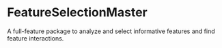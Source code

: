 # FeatureSelectionMaster
A full-feature package to analyze and select informative features and find feature interactions.
